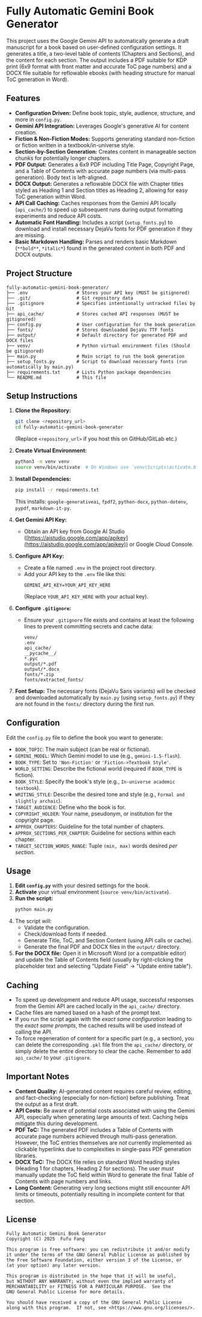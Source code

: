 # Fully Automatic Gemini Book Generator

This project uses the Google Gemini API to automatically generate a draft manuscript for a book based on user-defined configuration settings. It generates a title, a two-level table of contents (Chapters and Sections), and the content for each section. The output includes a PDF suitable for KDP print (6x9 format with front matter and accurate ToC page numbers) and a DOCX file suitable for reflowable ebooks (with heading structure for manual ToC generation in Word).

## Features

* **Configuration Driven:** Define book topic, style, audience, structure, and more in `config.py`.
* **Gemini API Integration:** Leverages Google's generative AI for content creation.
* **Fiction & Non-Fiction Modes:** Supports generating standard non-fiction or fiction written in a textbook/in-universe style.
* **Section-by-Section Generation:** Creates content in manageable section chunks for potentially longer chapters.
* **PDF Output:** Generates a 6x9 PDF including Title Page, Copyright Page, and a Table of Contents with accurate page numbers (via multi-pass generation). Body text is left-aligned.
* **DOCX Output:** Generates a reflowable DOCX file with Chapter titles styled as Heading 1 and Section titles as Heading 2, allowing for easy ToC generation within Word.
* **API Call Caching:** Caches responses from the Gemini API locally (`api_cache/`) to speed up subsequent runs during output formatting experiments and reduce API costs.
* **Automatic Font Handling:** Includes a script (`setup_fonts.py`) to download and install necessary DejaVu fonts for PDF generation if they are missing.
* **Basic Markdown Handling:** Parses and renders basic Markdown (`**bold**`, `*italic*`) found in the generated content in both PDF and DOCX outputs.

## Project Structure

    fully-automatic-gemini-book-generator/
    ├── .env                  # Stores your API key (MUST be gitignored)
    ├── .git/                 # Git repository data
    ├── .gitignore            # Specifies intentionally untracked files by Git
    ├── api_cache/            # Stores cached API responses (MUST be gitignored)
    ├── config.py             # User configuration for the book generation
    ├── fonts/                # Stores downloaded DejaVu TTF fonts
    ├── output/               # Default directory for generated PDF and DOCX files
    ├── venv/                 # Python virtual environment files (Should be gitignored)
    ├── main.py               # Main script to run the book generation
    ├── setup_fonts.py        # Script to download necessary fonts (run automatically by main.py)
    ├── requirements.txt      # Lists Python package dependencies
    └── README.md             # This file


## Setup Instructions

1.  **Clone the Repository:**
    ```bash
    git clone <repository_url>
    cd fully-automatic-gemini-book-generator
    ```
    (Replace `<repository_url>` if you host this on GitHub/GitLab etc.)

2.  **Create Virtual Environment:**
    ```bash
    python3 -m venv venv
    source venv/bin/activate  # On Windows use `venv\Scripts\activate.bat` or `venv\Scripts\Activate.ps1`
    ```

3.  **Install Dependencies:**
    ```bash
    pip install -r requirements.txt
    ```
    This installs: `google-generativeai`, `fpdf2`, `python-docx`, `python-dotenv`, `pypdf`, `markdown-it-py`.

4.  **Get Gemini API Key:**
    * Obtain an API key from Google AI Studio ([https://aistudio.google.com/app/apikey](https://aistudio.google.com/app/apikey)) or Google Cloud Console.

5.  **Configure API Key:**
    * Create a file named `.env` in the project root directory.
    * Add your API key to the `.env` file like this:
        ```
        GEMINI_API_KEY=YOUR_API_KEY_HERE
        ```
        (Replace `YOUR_API_KEY_HERE` with your actual key).

6.  **Configure `.gitignore`:**
    * Ensure your `.gitignore` file exists and contains at least the following lines to prevent committing secrets and cache data:
        ```gitignore
        venv/
        .env
        api_cache/
        __pycache__/
        *.pyc
        output/*.pdf
        output/*.docx
        fonts/*.zip
        fonts/extracted_fonts/
        ```

7.  **Font Setup:** The necessary fonts (DejaVu Sans variants) will be checked and downloaded automatically by `main.py` (using `setup_fonts.py`) if they are not found in the `fonts/` directory during the first run.

## Configuration

Edit the `config.py` file to define the book you want to generate:

* `BOOK_TOPIC`: The main subject (can be real or fictional).
* `GEMINI_MODEL`: Which Gemini model to use (e.g., `gemini-1.5-flash`).
* `BOOK_TYPE`: Set to `'Non-Fiction'` or `'Fiction->Textbook Style'`.
* `WORLD_SETTING`: Describe the fictional world (required if `BOOK_TYPE` is fiction).
* `BOOK_STYLE`: Specify the book's style (e.g., `In-universe academic textbook`).
* `WRITING_STYLE`: Describe the desired tone and style (e.g., `Formal and slightly archaic`).
* `TARGET_AUDIENCE`: Define who the book is for.
* `COPYRIGHT_HOLDER`: Your name, pseudonym, or institution for the copyright page.
* `APPROX_CHAPTERS`: Guideline for the total number of chapters.
* `APPROX_SECTIONS_PER_CHAPTER`: Guideline for sections within each chapter.
* `TARGET_SECTION_WORDS_RANGE`: Tuple `(min, max)` words desired *per section*.

## Usage

1.  **Edit `config.py`** with your desired settings for the book.
2.  **Activate** your virtual environment (`source venv/bin/activate`).
3.  **Run the script:**
    ```bash
    python main.py
    ```
4.  The script will:
    * Validate the configuration.
    * Check/download fonts if needed.
    * Generate Title, ToC, and Section Content (using API calls or cache).
    * Generate the final PDF and DOCX files in the `output/` directory.
5.  **For the DOCX file:** Open it in Microsoft Word (or a compatible editor) and update the Table of Contents field (usually by right-clicking the placeholder text and selecting "Update Field" -> "Update entire table").

## Caching

* To speed up development and reduce API usage, successful responses from the Gemini API are cached locally in the `api_cache/` directory.
* Cache files are named based on a hash of the prompt text.
* If you run the script again with the *exact same configuration* leading to the *exact same prompts*, the cached results will be used instead of calling the API.
* To force regeneration of content for a specific part (e.g., a section), you can delete the corresponding `.pkl` file from the `api_cache/` directory, or simply delete the entire directory to clear the cache. Remember to add `api_cache/` to your `.gitignore`.

## Important Notes

* **Content Quality:** AI-generated content requires careful review, editing, and fact-checking (especially for non-fiction) before publishing. Treat the output as a first draft.
* **API Costs:** Be aware of potential costs associated with using the Gemini API, especially when generating large amounts of text. Caching helps mitigate this during development.
* **PDF ToC:** The generated PDF includes a Table of Contents with accurate page numbers achieved through multi-pass generation. However, the ToC entries themselves are *not* currently implemented as clickable hyperlinks due to complexities in single-pass PDF generation libraries.
* **DOCX ToC:** The DOCX file relies on standard Word heading styles (Heading 1 for chapters, Heading 2 for sections). The user *must* manually update the ToC field within Word to generate the final Table of Contents with page numbers and links.
* **Long Content:** Generating very long sections might still encounter API limits or timeouts, potentially resulting in incomplete content for that section.

## License
    Fully Automatic Gemini Book Generator
    Copyright (C) 2025  Fufu Fang

    This program is free software: you can redistribute it and/or modify
    it under the terms of the GNU General Public License as published by
    the Free Software Foundation, either version 3 of the License, or
    (at your option) any later version.

    This program is distributed in the hope that it will be useful,
    but WITHOUT ANY WARRANTY; without even the implied warranty of
    MERCHANTABILITY or FITNESS FOR A PARTICULAR PURPOSE.  See the
    GNU General Public License for more details.

    You should have received a copy of the GNU General Public License
    along with this program.  If not, see <https://www.gnu.org/licenses/>.